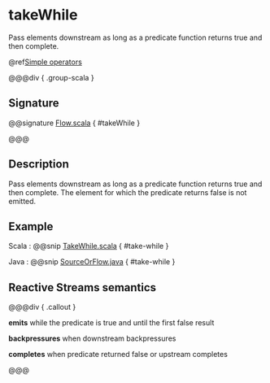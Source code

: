 # takeWhile

Pass elements downstream as long as a predicate function returns true and then complete. 

@ref[Simple operators](../index.md#simple-operators)

@@@div { .group-scala }

## Signature

@@signature [Flow.scala](/akka-stream/src/main/scala/akka/stream/scaladsl/Flow.scala) { #takeWhile }

@@@

## Description

Pass elements downstream as long as a predicate function returns true and then complete. 
The element for which the predicate returns false is not emitted. 

## Example

Scala
:  @@snip [TakeWhile.scala](/akka-docs/src/test/scala/docs/stream/operators/sourceorflow/TakeWhile.scala) { #take-while }

Java
:   @@snip [SourceOrFlow.java](/akka-docs/src/test/java/jdocs/stream/operators/SourceOrFlow.java) { #take-while }

## Reactive Streams semantics

@@@div { .callout }

**emits** while the predicate is true and until the first false result

**backpressures** when downstream backpressures

**completes** when predicate returned false or upstream completes

@@@
